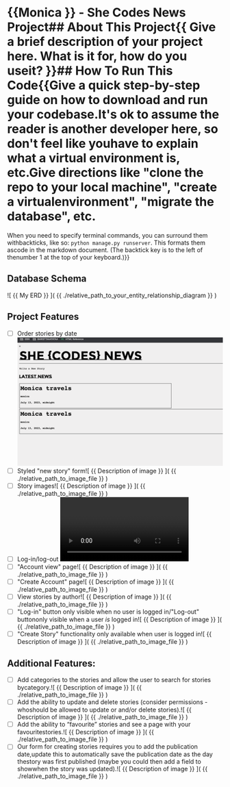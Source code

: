 # {{Monica }} - She Codes News Project## About This Project{{ Give a brief description of your project here. What is it for, how do you useit? }}## How To Run This Code{{Give a quick step-by-step guide on how to download and run your codebase.It's ok to assume the reader is another developer here, so don't feel like youhave to explain what a virtual environment is, etc.Give directions like "clone the repo to your local machine", "create a virtualenvironment", "migrate the database", etc.
When you need to specify terminal commands, you can surround them withbackticks, like so: `python manage.py runserver`. This formats them ascode in the markdown document. (The backtick key is to the left of thenumber 1 at the top of your keyboard.)}}


## Database Schema
![ {{ My ERD }} ]( {{ ./relative_path_to_your_entity_relationship_diagram }} )

## Project Features
- [ ] Order stories by date ![ Image ]( ./Readme_files/image.png )
- [ ] Styled "new story" form![ {{ Description of image }} ]( {{ ./relative_path_to_image_file }} )
- [ ] Story images![ {{ Description of image }} ]( {{ ./relative_path_to_image_file }} )
- [ ] Log-in/log-out ![  Login Logout ](./Readme_files/login.mov)
- [ ] "Account view" page![ {{ Description of image }} ]( {{ ./relative_path_to_image_file }} )
- [ ] "Create Account" page![ {{ Description of image }} ]( {{ ./relative_path_to_image_file }} )
- [ ] View stories by author![ {{ Description of image }} ]( {{ ./relative_path_to_image_file }} )
- [ ] "Log-in" button only visible when no user is logged in/"Log-out" buttononly visible when a user *is* logged in![ {{ Description of image }} ]( {{ ./relative_path_to_image_file }} )
- [ ] "Create Story" functionality only available when user is logged in![ {{ Description of image }} ]( {{ ./relative_path_to_image_file }} )
## Additional Features:
- [ ] Add categories to the stories and allow the user to search for stories bycategory.![ {{ Description of image }} ]( {{ ./relative_path_to_image_file }} )
- [ ] Add the ability to update and delete stories (consider permissions - whoshould be allowed to update or and/or delete stories).![ {{ Description of image }} ]( {{ ./relative_path_to_image_file }} )
- [ ] Add the ability to “favourite” stories and see a page with your favouritestories.![ {{ Description of image }} ]( {{ ./relative_path_to_image_file }} )
- [ ] Our form for creating stories requires you to add the publication date,update this to automatically save the publication date as the day thestory was first published (maybe you could then add a field to showwhen the story was updated).![ {{ Description of image }} ]( {{ ./relative_path_to_image_file }} )
